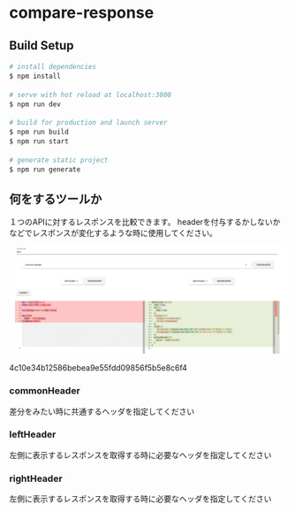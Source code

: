 # compare-response

## Build Setup

```bash
# install dependencies
$ npm install

# serve with hot reload at localhost:3000
$ npm run dev

# build for production and launch server
$ npm run build
$ npm run start

# generate static project
$ npm run generate
```

## 何をするツールか
１つのAPIに対するレスポンスを比較できます。
headerを付与するかしないかなどでレスポンスが変化するような時に使用してください。

![picture](/static/picture.png)

4c10e34b12586bebea9e55fdd09856f5b5e8c6f4


### commonHeader
差分をみたい時に共通するヘッダを指定してください

### leftHeader
左側に表示するレスポンスを取得する時に必要なヘッダを指定してください

### rightHeader
左側に表示するレスポンスを取得する時に必要なヘッダを指定してください
